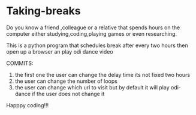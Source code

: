 # Taking-breaks

Do you know a friend ,colleague or a relative that spends hours on the computer either studying,coding,playing games or even researching.

This is a python program that schedules break after every two hours then open up a browser an play odi dance video

COMMITS:

1. the first one the user can change the delay time its not fixed two hours
2. the user can change the number of loops
3. the user can change which url to visit but by default it will play odi-dance if the user does not change it
    
    
Happpy coding!!!
